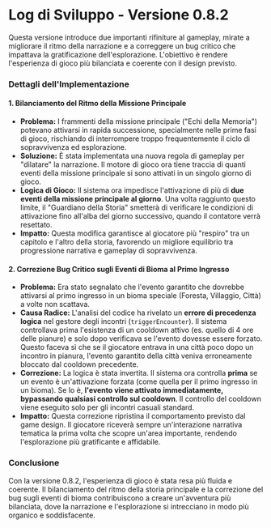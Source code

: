 # Log di Sviluppo - Versione 0.8.2

Questa versione introduce due importanti rifiniture al gameplay, mirate a migliorare il ritmo della narrazione e a correggere un bug critico che impattava la gratificazione dell'esplorazione. L'obiettivo è rendere l'esperienza di gioco più bilanciata e coerente con il design previsto.

### Dettagli dell'Implementazione

#### 1. Bilanciamento del Ritmo della Missione Principale

- **Problema:** I frammenti della missione principale ("Echi della Memoria") potevano attivarsi in rapida successione, specialmente nelle prime fasi di gioco, rischiando di interrompere troppo frequentemente il ciclo di sopravvivenza ed esplorazione.
- **Soluzione:** È stata implementata una nuova regola di gameplay per "dilatare" la narrazione. Il motore di gioco ora tiene traccia di quanti eventi della missione principale si sono attivati in un singolo giorno di gioco.
- **Logica di Gioco:** Il sistema ora impedisce l'attivazione di più di **due eventi della missione principale al giorno**. Una volta raggiunto questo limite, il "Guardiano della Storia" smetterà di verificare le condizioni di attivazione fino all'alba del giorno successivo, quando il contatore verrà resettato.
- **Impatto:** Questa modifica garantisce al giocatore più "respiro" tra un capitolo e l'altro della storia, favorendo un migliore equilibrio tra progressione narrativa e gameplay di sopravvivenza.

#### 2. Correzione Bug Critico sugli Eventi di Bioma al Primo Ingresso

- **Problema:** Era stato segnalato che l'evento garantito che dovrebbe attivarsi al primo ingresso in un bioma speciale (Foresta, Villaggio, Città) a volte non scattava.
- **Causa Radice:** L'analisi del codice ha rivelato un **errore di precedenza logica** nel gestore degli incontri (`triggerEncounter`). Il sistema controllava prima l'esistenza di un cooldown attivo (es. quello di 4 ore delle pianure) e solo dopo verificava se l'evento dovesse essere forzato. Questo faceva sì che se il giocatore entrava in una città poco dopo un incontro in pianura, l'evento garantito della città veniva erroneamente bloccato dal cooldown precedente.
- **Correzione:** La logica è stata invertita. Il sistema ora controlla **prima** se un evento è un'attivazione forzata (come quella per il primo ingresso in un bioma). Se lo è, **l'evento viene attivato immediatamente, bypassando qualsiasi controllo sul cooldown**. Il controllo del cooldown viene eseguito solo per gli incontri casuali standard.
- **Impatto:** Questa correzione ripristina il comportamento previsto dal game design. Il giocatore riceverà sempre un'interazione narrativa tematica la prima volta che scopre un'area importante, rendendo l'esplorazione più gratificante e affidabile.

### Conclusione

Con la versione 0.8.2, l'esperienza di gioco è stata resa più fluida e coerente. Il bilanciamento del ritmo della storia principale e la correzione del bug sugli eventi di bioma contribuiscono a creare un'avventura più bilanciata, dove la narrazione e l'esplorazione si intrecciano in modo più organico e soddisfacente.